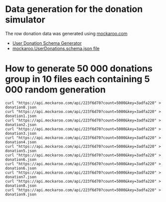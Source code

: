 # Data generation for the donation simulator

The row donation data was generated using [mockaroo.com](https://mockaroo.com)

- [User Donation Schema Generator](https://mockaroo.com/schemas/173907)
- [mockaroo.UserDonations.schema.json file](./mockaroo.UserDonations.schema.json)

# How to generate 50 000 donations group in 10 files each containing 5 000 random generation
```
curl "https://api.mockaroo.com/api/223f6d70?count=5000&key=3adfa220" > donation0.json
curl "https://api.mockaroo.com/api/223f6d70?count=5000&key=3adfa220" > donation1.json
curl "https://api.mockaroo.com/api/223f6d70?count=5000&key=3adfa220" > donation2.json
curl "https://api.mockaroo.com/api/223f6d70?count=5000&key=3adfa220" > donation3.json
curl "https://api.mockaroo.com/api/223f6d70?count=5000&key=3adfa220" > donation4.json
curl "https://api.mockaroo.com/api/223f6d70?count=5000&key=3adfa220" > donation5.json
curl "https://api.mockaroo.com/api/223f6d70?count=5000&key=3adfa220" > donation6.json
curl "https://api.mockaroo.com/api/223f6d70?count=5000&key=3adfa220" > donation6.json
curl "https://api.mockaroo.com/api/223f6d70?count=5000&key=3adfa220" > donation7.json
curl "https://api.mockaroo.com/api/223f6d70?count=5000&key=3adfa220" > donation8.json
curl "https://api.mockaroo.com/api/223f6d70?count=5000&key=3adfa220" > donation9.json

```
